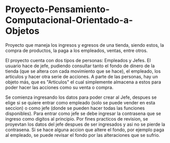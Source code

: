 # Proyecto-Pensamiento-Computacional-Orientado-a-Objetos
Proyecto que maneja los ingresos y egresos de una tienda, siendo estos, la compra de productos, la paga a los empleados, ventas, entre otros.

El proyecto cuenta con dos tipos de personas: Empleados y Jefes. El usuario hace de jefe, pudiendo consultar tanto el fondo de dinero de la tienda (que se altera con cada movimiento que se hace), el empleado, los articulos y hacer otra serie de acciones.
A parte de las personas, hay un objeto más, que es "Articulos" el cual simplemente almacena a estos para poder hacer las acciones como su venta o compra.

Se comienza ingresando los datos para poder crear al Jefe, despues se elige si se quiere entrar como empleado (solo se puede vender en esta seccion) o como jefe (donde se pueden hacer todas las funciones disponibles). Para entrar como jefe se debe ingresar la contrasena que se ingreso como digitos al principio. Por fines practicos de revision, se proyevtan los datos del jefe despues de ser ingresados y asi no se pierde la contrasena. Si se hace alguna accion que altere el fondo, por ejemplo paga al empleado, se puede revisar el fondo por las alteraciones que se sufrio.
